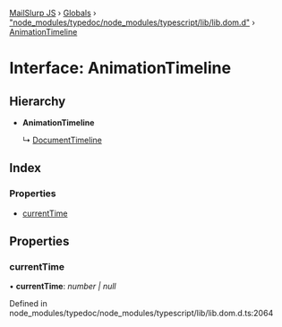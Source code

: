 [MailSlurp JS](../README.md) › [Globals](../globals.md) › ["node_modules/typedoc/node_modules/typescript/lib/lib.dom.d"](../modules/_node_modules_typedoc_node_modules_typescript_lib_lib_dom_d_.md) › [AnimationTimeline](_node_modules_typedoc_node_modules_typescript_lib_lib_dom_d_.animationtimeline.md)

# Interface: AnimationTimeline

## Hierarchy

* **AnimationTimeline**

  ↳ [DocumentTimeline](_node_modules_typedoc_node_modules_typescript_lib_lib_dom_d_.documenttimeline.md)

## Index

### Properties

* [currentTime](_node_modules_typedoc_node_modules_typescript_lib_lib_dom_d_.animationtimeline.md#currenttime)

## Properties

###  currentTime

• **currentTime**: *number | null*

Defined in node_modules/typedoc/node_modules/typescript/lib/lib.dom.d.ts:2064

